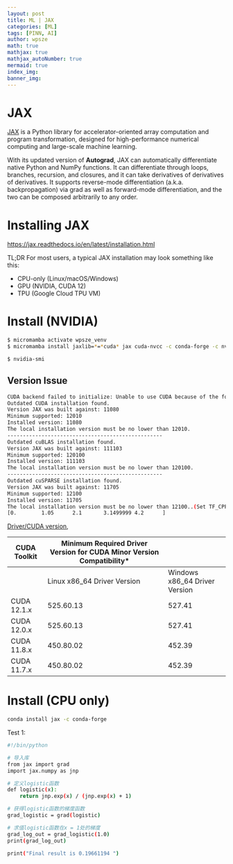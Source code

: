 ```yaml
---
layout: post
title: ML | JAX
categories: [ML]
tags: [PINN, AI]
author: wpsze
math: true
mathjax: true
mathjax_autoNumber: true
mermaid: true
index_img: 
banner_img: 
---
```


# JAX

[JAX](https://github.com/google/jax) is a Python library for accelerator-oriented array computation and program transformation, designed for high-performance numerical computing and large-scale machine learning.

With its updated version of **Autograd**, JAX can automatically differentiate native Python and NumPy functions. It can differentiate through loops, branches, recursion, and closures, and it can take derivatives of derivatives of derivatives. It supports reverse-mode differentiation (a.k.a. backpropagation) via grad as well as forward-mode differentiation, and the two can be composed arbitrarily to any order.

# Installing JAX

https://jax.readthedocs.io/en/latest/installation.html

TL;DR For most users, a typical JAX installation may look something like this:

- CPU-only (Linux/macOS/Windows)
- GPU (NVIDIA, CUDA 12)
- TPU (Google Cloud TPU VM)

# Install (NVIDIA)

```sh
$ micromamba activate wpsze_venv
$ micromamba install jaxlib=*=*cuda* jax cuda-nvcc -c conda-forge -c nvidia

$ nvidia-smi
```
## Version Issue

```sh
CUDA backend failed to initialize: Unable to use CUDA because of the following issues with CUDA components:
Outdated CUDA installation found.
Version JAX was built against: 11080
Minimum supported: 12010
Installed version: 11080
The local installation version must be no lower than 12010.
--------------------------------------------------
Outdated cuBLAS installation found.
Version JAX was built against: 111103
Minimum supported: 120100
Installed version: 111103
The local installation version must be no lower than 120100.
--------------------------------------------------
Outdated cuSPARSE installation found.
Version JAX was built against: 11705
Minimum supported: 12100
Installed version: 11705
The local installation version must be no lower than 12100..(Set TF_CPP_MIN_LOG_LEVEL=0 and rerun for more info.)
[0.        1.05      2.1       3.1499999 4.2      ]
```

[Driver/CUDA version](https://docs.nvidia.com/cuda/archive/12.1.0/cuda-toolkit-release-notes/),

| CUDA Toolkit | Minimum Required Driver Version for CUDA Minor Version Compatibility* |                               |
|--------------|-----------------------------------------------------------------------|-------------------------------|
|              | Linux x86_64 Driver Version                                           | Windows x86_64 Driver Version |
| CUDA 12.1.x  | 525.60.13                                                        | 527.41                   |
| CUDA 12.0.x  | 525.60.13                                                        | 527.41                   |
| CUDA 11.8.x  | 450.80.02                                                        | 452.39                   |
| CUDA 11.7.x  | 450.80.02                                                        | 452.39                   |

# Install (CPU only)

```sh
conda install jax -c conda-forge
```

Test 1:

```sh
#!/bin/python

# 导入库
from jax import grad
import jax.numpy as jnp

# 定义logistic函数
def logistic(x):  
    return jnp.exp(x) / (jnp.exp(x) + 1)

# 获得logistic函数的梯度函数
grad_logistic = grad(logistic)

# 求值logistic函数在x = 1处的梯度 
grad_log_out = grad_logistic(1.0)   
print(grad_log_out)

print("Final result is 0.19661194 ")
```

